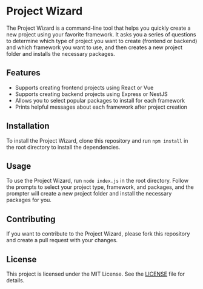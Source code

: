 # Project Wizard

The Project Wizard is a command-line tool that helps you quickly create a new project using your favorite framework. It asks you a series of questions to determine which type of project you want to create (frontend or backend) and which framework you want to use, and then creates a new project folder and installs the necessary packages.

## Features

- Supports creating frontend projects using React or Vue
- Supports creating backend projects using Express or NestJS
- Allows you to select popular packages to install for each framework
- Prints helpful messages about each framework after project creation

## Installation

To install the Project Wizard, clone this repository and run `npm install` in the root directory to install the dependencies.

## Usage

To use the Project Wizard, run `node index.js` in the root directory. Follow the prompts to select your project type, framework, and packages, and the prompter will create a new project folder and install the necessary packages for you.

## Contributing

If you want to contribute to the Project Wizard, please fork this repository and create a pull request with your changes.

## License

This project is licensed under the MIT License. See the [LICENSE](LICENSE) file for details.
